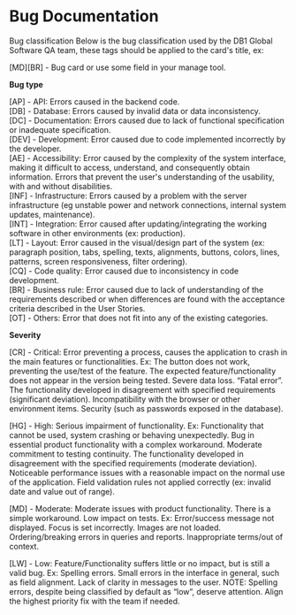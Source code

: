 # Bug Documentation

Bug classification
Below is the bug classification used by the DB1 Global Software QA team, these tags should be applied to the card's title, ex:

[MD][BR] - Bug card or use some field in your manage tool.

**Bug type**

[AP] - API: Errors caused in the backend code.<br/>
[DB] - Database: Errors caused by invalid data or data inconsistency.<br/>
[DC] - Documentation: Errors caused due to lack of functional specification or inadequate specification.<br/>
[DEV] - Development: Error caused due to code implemented incorrectly by the developer.<br/>
[AE] - Accessibility: Error caused by the complexity of the system interface, making it difficult to access, understand, and consequently obtain information. Errors that prevent the user's understanding of the usability, with and without disabilities.<br/>
[INF] - Infrastructure: Errors caused by a problem with the server infrastructure (eg unstable power and network connections, internal system updates, maintenance).<br/>
[INT] - Integration: Error caused after updating/integrating the working software in other environments (ex: production).<br/>
[LT] - Layout: Error caused in the visual/design part of the system (ex: paragraph position, tabs, spelling, texts, alignments, buttons, colors, lines, patterns, screen responsiveness, filter ordering).<br/>
[CQ] - Code quality: Error caused due to inconsistency in code development.<br/>
[BR] - Business rule: Error caused due to lack of understanding of the requirements described or when differences are found with the acceptance criteria described in the User Stories.<br/>
[OT] - Others: Error that does not fit into any of the existing categories.<br/>

**Severity**

[CR] - Critical: Error preventing a process, causes the application to crash in the main features or functionalities. Ex:
The button does not work, preventing the use/test of the feature.
The expected feature/functionality does not appear in the version being tested.
Severe data loss.
“Fatal error”.
The functionality developed in disagreement with specified requirements (significant deviation).
Incompatibility with the browser or other environment items.
Security (such as passwords exposed in the database).<br/>

[HG] - High: Serious impairment of functionality. Ex:
Functionality that cannot be used, system crashing or behaving unexpectedly.
Bug in essential product functionality with a complex workaround.
Moderate commitment to testing continuity.
The functionality developed in disagreement with the specified requirements (moderate deviation).
Noticeable performance issues with a reasonable impact on the normal use of the application.
Field validation rules not applied correctly (ex: invalid date and value out of range).<br/>

[MD] - Moderate: Moderate issues with product functionality. There is a simple workaround. Low impact on tests. Ex:
Error/success message not displayed.
Focus is set incorrectly.
Images are not loaded.
Ordering/breaking errors in queries and reports.
Inappropriate terms/out of context.<br/>

[LW] - Low: Feature/Functionality suffers little or no impact, but is still a valid bug. Ex:
Spelling errors.
Small errors in the interface in general, such as field alignment.
Lack of clarity in messages to the user.
NOTE: Spelling errors, despite being classified by default as “low”, deserve attention. Align the highest priority fix with the team if needed.

